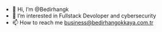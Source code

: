- 👋 Hi, I’m @Bedirhangk
- 👀 I’m interested in Fullstack Devoloper and cybersecurity 
- 📫 How to reach me business@bedirhangokkaya.com.tr

<!---
Bedirhangk/Bedirhangk is a ✨ special ✨ repository because its `README.md` (this file) appears on your GitHub profile.
You can click the Preview link to take a look at your changes.
--->
